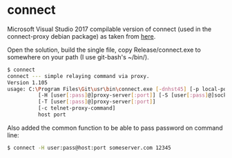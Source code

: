 # connect
Microsoft Visual Studio 2017 compilable version of connect (used in the
connect-proxy debian package) as taken from [here](https://bitbucket.org/gotoh/connect/wiki/Home).

Open the solution, build the single file, copy Release/connect.exe to
somewhere on your path (I use git-bash's ~/bin/).

```bash
$ connect
connect --- simple relaying command via proxy.
Version 1.105
usage: C:\Program Files\Git\usr\bin\connect.exe [-dnhst45] [-p local-port]
          [-H [user[:pass]@]proxy-server[:port]] [-S [user[:pass]@]socks-server[:port]]
          [-T [user[:pass]@]proxy-server[:port]]
          [-c telnet-proxy-command]
          host port
```

Also added the common function to be able to pass password on command line:

```bash
$ connect -H user:pass@host:port someserver.com 12345
```
